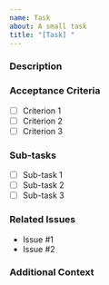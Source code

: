 ```yaml
---
name: Task
about: A small task
title: "[Task] "
---
```


### Description

<!-- Provide a clear and concise description of the task. -->

### Acceptance Criteria

<!-- Describe the criteria that must be met for the task to be considered complete. -->

- [ ] Criterion 1
- [ ] Criterion 2
- [ ] Criterion 3

### Sub-tasks

<!-- Break down the task into smaller, manageable sub-tasks. -->

- [ ] Sub-task 1
- [ ] Sub-task 2
- [ ] Sub-task 3

### Related Issues

<!-- List any related issues or links that provide context or additional information. -->

- Issue #1
- Issue #2

### Additional Context

<!-- Add any other context or screenshots about the task here. -->
